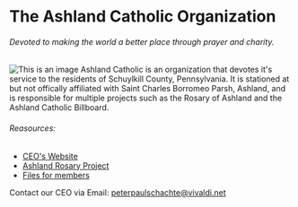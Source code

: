 # The Ashland Catholic Organization
###### *Devoted to making the world a better place through prayer and charity.*
![This is an image](https://lh3.googleusercontent.com/pw/AMWts8BDvpcAR4pZa4VVMbQwNDy95mDc2ADV8U7h4Pxq7pSwgfR25eOxbFlZ6ogLI8Slb_bV0fAe-Ms4IE1qb92FIwhBJaczpT9lj3Vo-6cg8GSn3-86OTH3o5z-fOl4rRjl3W_WakuU2rSrMzzPG-VuZtNu=w960-h720-no?authuser=0)
Ashland Catholic is an organization that devotes it's service to the residents of Schuylkill County, Pennsylvania. It is stationed at but not offically affiliated with Saint Charles Borromeo Parsh, Ashland, and is responsible for multiple projects such as the Rosary of Ashland and the Ashland Catholic Billboard.

###### Reasources:
- [CEO's Website](https://peterschachte.github.io)
- [Ashland Rosary Project](https://ashlandcatholic.github.io/ashlandrosary.github.io/)
- [Files for members](https://drive.google.com/drive/folders/12DDgbO9VzMBftxjOu1_xLdhNrS4_8dVC?usp=sharing)

Contact our CEO via Email: peterpaulschachte@vivaldi.net 
